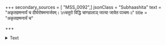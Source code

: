 +++
secondary_sources = [ "MSS_0092",]
jsonClass = "Subhaashita"
text = "अकृतज्ञमनार्यं च दीर्घरोषमनार्जवम्।  \nचतुरो विद्धि चाण्डालाञ् जात्या जायेत पञ्चमः॥"
title = "अकृतज्ञमनार्यं च"

+++

<details><summary>Text</summary>

अकृतज्ञमनार्यं च दीर्घरोषमनार्जवम्।  
चतुरो विद्धि चाण्डालाञ् जात्या जायेत पञ्चमः॥
</details>
